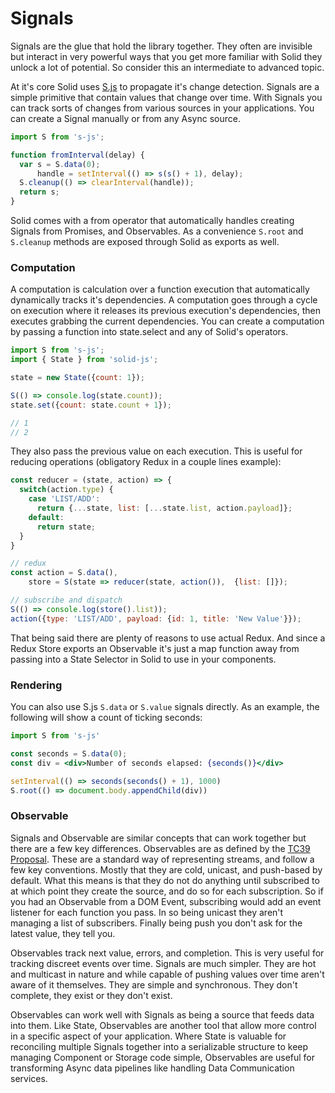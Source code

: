 # Signals

Signals are the glue that hold the library together. They often are invisible but interact in very powerful ways that you get more familiar with Solid they unlock a lot of potential. So consider this an intermediate to advanced topic.

At it's core Solid uses [S.js](https://github.com/adamhaile/S) to propagate it's change detection. Signals are a simple primitive that contain values that change over time. With Signals you can track sorts of changes from various sources in your applications. You can create a Signal manually or from any Async source.

```js
import S from 's-js';

function fromInterval(delay) {
  var s = S.data(0);
      handle = setInterval(() => s(s() + 1), delay);
  S.cleanup(() => clearInterval(handle));
  return s;
}
```
Solid comes with a from operator that automatically handles creating Signals from Promises, and Observables. As a convenience `S.root` and `S.cleanup` methods are exposed through Solid as exports as well.

### Computation

A computation is calculation over a function execution that automatically dynamically tracks it's dependencies. A computation goes through a cycle on execution where it releases its previous execution's dependencies, then executes grabbing the current dependencies. You can create a computation by passing a function into state.select and any of Solid's operators.

```js
import S from 's-js';
import { State } from 'solid-js';

state = new State({count: 1});

S(() => console.log(state.count));
state.set({count: state.count + 1});

// 1
// 2
```

They also pass the previous value on each execution. This is useful for reducing operations (obligatory Redux in a couple lines example):

```js
const reducer = (state, action) => {
  switch(action.type) {
    case 'LIST/ADD':
      return {...state, list: [...state.list, action.payload]};
    default:
      return state;
  }
}

// redux
const action = S.data(),
    store = S(state => reducer(state, action()),  {list: []});

// subscribe and dispatch
S(() => console.log(store().list));
action({type: 'LIST/ADD', payload: {id: 1, title: 'New Value'}});
```
That being said there are plenty of reasons to use actual Redux. And since a Redux Store exports an Observable it's just a map function away from passing into a State Selector in Solid to use in your components.

### Rendering

You can also use S.js `S.data` or `S.value` signals directly. As an example, the following will show a count of ticking seconds:

```jsx
import S from 's-js'

const seconds = S.data(0);
const div = <div>Number of seconds elapsed: {seconds()}</div>

setInterval(() => seconds(seconds() + 1), 1000)
S.root(() => document.body.appendChild(div))
```

### Observable

Signals and Observable are similar concepts that can work together but there are a few key differences. Observables are as defined by the [TC39 Proposal](https://github.com/tc39/proposal-observable). These are a standard way of representing streams, and follow a few key conventions. Mostly that they are cold, unicast, and push-based by default. What this means is that they do not do anything until subscribed to at which point they create the source, and do so for each subscription. So if you had an Observable from a DOM Event, subscribing would add an event listener for each function you pass. In so being unicast they aren't managing a list of subscribers. Finally being push you don't ask for the latest value, they tell you.

Observables track next value, errors, and completion. This is very useful for tracking discreet events over time. Signals are much simpler. They are hot and multicast in nature and while capable of pushing values over time aren't aware of it themselves. They are simple and synchronous. They don't complete, they exist or they don't exist.

Observables can work well with Signals as being a source that feeds data into them. Like State, Observables are another tool that allow more control in a specific aspect of your application. Where State is valuable for reconciling multiple Signals together into a serializable structure to keep managing Component or Storage code simple, Observables are useful for transforming Async data pipelines like handling Data Communication services.
